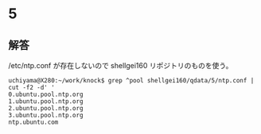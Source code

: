 # 5

## 解答

/etc/ntp.conf が存在しないので shellgei160 リポジトリのものを使う。

```
uchiyama@X280:~/work/knock$ grep ^pool shellgei160/qdata/5/ntp.conf | cut -f2 -d' '
0.ubuntu.pool.ntp.org
1.ubuntu.pool.ntp.org
2.ubuntu.pool.ntp.org
3.ubuntu.pool.ntp.org
ntp.ubuntu.com
```

